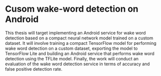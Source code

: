 # Cusom wake-word detection on Android
This thesis will target implementing an Android service for wake word detection based on a compact neural network model trained on a custom dataset. It will involve training a compact TensorFlow model for performing wake word detection on a custom dataset, exporting the model to TensorFlow Lite and building an Android service that performs wake word detection using the TFLite model. Finally, the work will conduct an evaluation of the wake word detection service in terms of accuracy and false positive detection rate.
